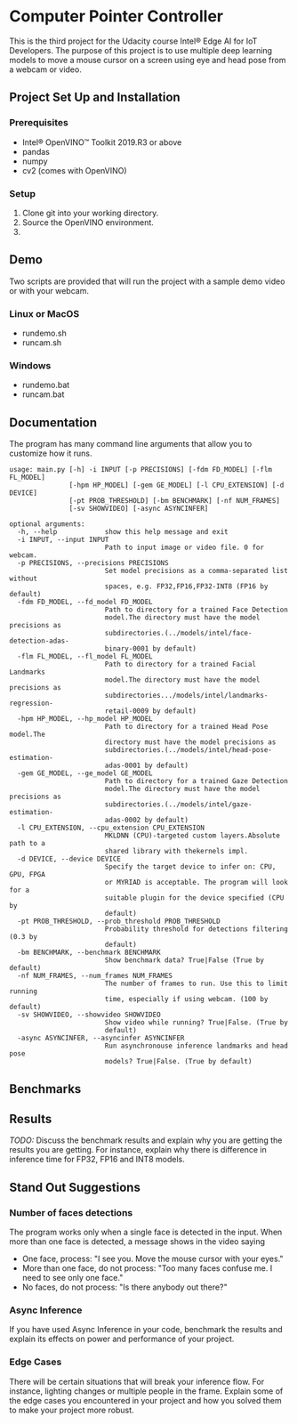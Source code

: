 # Computer Pointer Controller

This is the third project for the Udacity course Intel® Edge AI for IoT Developers. The purpose of this project is to use multiple deep learning models to move a mouse cursor on a screen using eye and head pose from a webcam or video.

## Project Set Up and Installation
### Prerequisites
* Intel® OpenVINO™ Toolkit 2019.R3 or above
* pandas
* numpy
* cv2 (comes with OpenVINO)

### Setup
1.  Clone git into your working directory.
2.  Source the OpenVINO environment.
3.


## Demo
Two scripts are provided that will run the project with a sample demo video or with your webcam.
### Linux or MacOS
  * rundemo.sh
  * runcam.sh
### Windows
  * rundemo.bat
  * runcam.bat

## Documentation
The program has many command line arguments that allow you to customize how it runs.
```
usage: main.py [-h] -i INPUT [-p PRECISIONS] [-fdm FD_MODEL] [-flm FL_MODEL]
               [-hpm HP_MODEL] [-gem GE_MODEL] [-l CPU_EXTENSION] [-d DEVICE]
               [-pt PROB_THRESHOLD] [-bm BENCHMARK] [-nf NUM_FRAMES]
               [-sv SHOWVIDEO] [-async ASYNCINFER]

optional arguments:
  -h, --help            show this help message and exit
  -i INPUT, --input INPUT
                        Path to input image or video file. 0 for webcam.
  -p PRECISIONS, --precisions PRECISIONS
                        Set model precisions as a comma-separated list without
                        spaces, e.g. FP32,FP16,FP32-INT8 (FP16 by default)
  -fdm FD_MODEL, --fd_model FD_MODEL
                        Path to directory for a trained Face Detection
                        model.The directory must have the model precisions as
                        subdirectories.(../models/intel/face-detection-adas-
                        binary-0001 by default)
  -flm FL_MODEL, --fl_model FL_MODEL
                        Path to directory for a trained Facial Landmarks
                        model.The directory must have the model precisions as
                        subdirectories.../models/intel/landmarks-regression-
                        retail-0009 by default)
  -hpm HP_MODEL, --hp_model HP_MODEL
                        Path to directory for a trained Head Pose model.The
                        directory must have the model precisions as
                        subdirectories.(../models/intel/head-pose-estimation-
                        adas-0001 by default)
  -gem GE_MODEL, --ge_model GE_MODEL
                        Path to directory for a trained Gaze Detection
                        model.The directory must have the model precisions as
                        subdirectories.(../models/intel/gaze-estimation-
                        adas-0002 by default)
  -l CPU_EXTENSION, --cpu_extension CPU_EXTENSION
                        MKLDNN (CPU)-targeted custom layers.Absolute path to a
                        shared library with thekernels impl.
  -d DEVICE, --device DEVICE
                        Specify the target device to infer on: CPU, GPU, FPGA
                        or MYRIAD is acceptable. The program will look for a
                        suitable plugin for the device specified (CPU by
                        default)
  -pt PROB_THRESHOLD, --prob_threshold PROB_THRESHOLD
                        Probability threshold for detections filtering (0.3 by
                        default)
  -bm BENCHMARK, --benchmark BENCHMARK
                        Show benchmark data? True|False (True by default)
  -nf NUM_FRAMES, --num_frames NUM_FRAMES
                        The number of frames to run. Use this to limit running
                        time, especially if using webcam. (100 by default)
  -sv SHOWVIDEO, --showvideo SHOWVIDEO
                        Show video while running? True|False. (True by
                        default)
  -async ASYNCINFER, --asyncinfer ASYNCINFER
                        Run asynchronouse inference landmarks and head pose
                        models? True|False. (True by default)
```
## Benchmarks


## Results
*TODO:* Discuss the benchmark results and explain why you are getting the results you are getting. For instance, explain why there is difference in inference time for FP32, FP16 and INT8 models.

## Stand Out Suggestions
### Number of faces detections
The program works only when a single face is detected in the input. When more than one face is detected, a message shows in the video saying

* One face, process: "I see you. Move the mouse cursor with your eyes."
* More than one face, do not process: "Too many faces confuse me. I need to see only one face."
* No faces, do not process: "Is there anybody out there?"

### Async Inference
If you have used Async Inference in your code, benchmark the results and explain its effects on power and performance of your project.

### Edge Cases
There will be certain situations that will break your inference flow. For instance, lighting changes or multiple people in the frame. Explain some of the edge cases you encountered in your project and how you solved them to make your project more robust.
